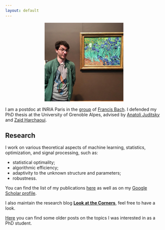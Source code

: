 ```yaml
---
layout: default
---
```


<p align="center"> 
<img src="my_pic.jpg" width="50%" height="50%">
</p>

I am a postdoc at INRIA Paris in the [group](https://www.di.ens.fr/sierra/) of [Francis Bach](https://www.di.ens.fr/~fbach/).
I defended my PhD thesis at the University of Grenoble Alpes, advised by [Anatoli Juditsky](https://ljk.imag.fr/membres/Anatoli.Iouditski/) and [Zaid Harchaoui](http://faculty.washington.edu/zaid/index.html).

## Research ##
I work on various theoretical aspects of machine learning, statistics, optimization, and signal processing, such as: 
* statistical optimality;
* algorithmic efficiency;
* adaptivity to the unknown structure and parameters;
* robustness.

You can find the list of my publications [here](???) as well as on my [Google Scholar profile](???).

I also maintain the research blog [__Look at the Corners__](https://ostrodmit.github.io/blog/), feel free to have a look.

[Here](https://ostrodmit.blog/) you can find some older posts on the topics I was interested in as a PhD student.
